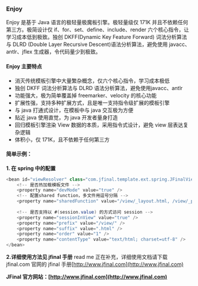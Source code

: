 ### Enjoy

Enjoy 是基于 Java 语言的极轻量极魔板引擎。极轻量级仅 171K 并且不依赖任何第三方。极简设计仅 if、for、set、define、include、render 六个核心指令，让学习成本低到极致。独创 DKFF(Dynamic Key Feature Forward) 词法分析算法与 DLRD (Double Layer Recursive Descent)语法分析算法，避免使用 javacc、antlr、jflex 生成器，令代码量少到极致。

#### Enjoy 主要特点
- 消灭传统模板引擎中大量繁杂概念，仅六个核心指令，学习成本极低
- 独创 DKFF 词法分析算法与 DLRD 语法分析算法，避免使用javacc、antlr
- 功能强大，极为简单覆盖掉 freemarker、velocity 的核心功能
- 扩展性强，支持多种扩展方式，且是唯一支持指令级扩展的模板引擎
- 与 java 打通式设计，在模板中与 java 交互极为方便
- 贴近 java 使用直觉，为 java 开发者量身打造
- 回归模板引擎渲染 View 数据的本质，采用指令式设计，避免 view 层表达复杂逻辑
- 体积小，仅 171K，且不依赖于任何第三方


#### 简单示例：

**1. 在 spring 中的配置**

```java
<bean id="viewResolver" class="com.jfinal.template.ext.spring.JFinalViewResolver">
	<!-- 是否热加载模板文件 -->
	<property name="devMode" value="true" />
	<!-- 配置shared function，多文件用逗号分隔 -->
	<property name="sharedFunction" value="/view/_layout.html, /view/_paginate.html" />
	
	<!-- 是否支持以 #(session.value) 的方式访问 session -->
	<property name="sessionInView" value="true" />
	<property name="prefix" value="/view/" />
	<property name="suffix" value=".html" />
	<property name="order" value="1" />
	<property name="contentType" value="text/html; charset=utf-8" />
</bean>
```

**2.详细使用方法见 jfinal 手册**
read me 正在补充，详细使用文档请下载 jfinal.com 官网的 jfinal 手册[http://www.jfinal.com](http://www.jfinal.com)

**JFinal 官方网站：[http://www.jfinal.com](http://www.jfinal.com)**




